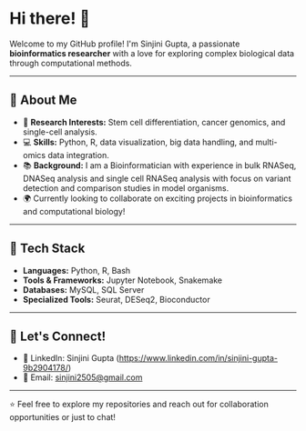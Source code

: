 # Hi there! 👋  

Welcome to my GitHub profile! I'm Sinjini Gupta, a passionate **bioinformatics researcher** with a love for exploring complex biological data through computational methods.  

---

## 🌟 About Me  
- 🧬 **Research Interests:** Stem cell differentiation, cancer genomics, and single-cell analysis.  
- 💻 **Skills:** Python, R, data visualization, big data handling, and multi-omics data integration.  
- 📚 **Background:** I am a Bioinformatician with experience in bulk RNASeq, DNASeq analysis and single cell RNASeq analysis with focus on variant detection and comparison studies in model organisms.  
- 🌍 Currently looking to collaborate on exciting projects in bioinformatics and computational biology!  

---

## 🔧 Tech Stack  
- **Languages:** Python, R, Bash  
- **Tools & Frameworks:** Jupyter Notebook, Snakemake 
- **Databases:** MySQL, SQL Server
- **Specialized Tools:** Seurat, DESeq2, Bioconductor   

---

## 💬 Let's Connect!  
- 💼 LinkedIn: Sinjini Gupta (https://www.linkedin.com/in/sinjini-gupta-9b2904178/) 
- 📧 Email: sinjini2505@gmail.com  

---

⭐ Feel free to explore my repositories and reach out for collaboration opportunities or just to chat!  
